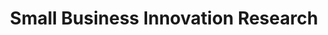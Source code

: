 ---
# This topic lives at
# https://digital.gov/topics/small-business-innovation-research

# Topic Title
title: "Small Business Innovation Research"

# description — keep it short and clear
summary: ""

# Weight
weight: 1

# For more information on managing topics,
# see https://github.com/GSA/digitalgov.gov/wiki/topics
---
